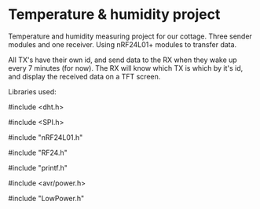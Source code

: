 # Temperature & humidity project
Temperature and humidity measuring project for our cottage. Three sender modules and one receiver. Using nRF24L01+ modules to transfer data.

All TX's have their own id, and send data to the RX when they wake up every 7 minutes (for now). The RX will know which TX is which by it's id, and display the received data on a TFT screen.

Libraries used:

#include <dht.h>

#include <SPI.h>

#include "nRF24L01.h"

#include "RF24.h"

#include "printf.h"

#include <avr/power.h>

#include "LowPower.h"
